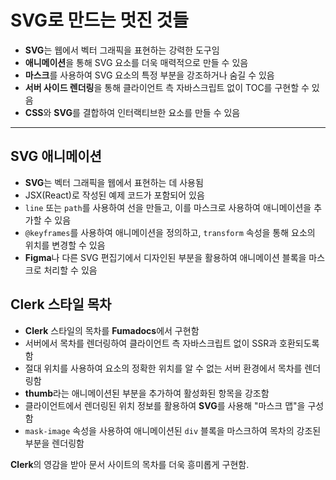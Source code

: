 # SVG로 만드는 멋진 것들


* **SVG**는 웹에서 벡터 그래픽을 표현하는 강력한 도구임
* **애니메이션**을 통해 SVG 요소를 더욱 매력적으로 만들 수 있음
* **마스크**를 사용하여 SVG 요소의 특정 부분을 강조하거나 숨길 수 있음
* **서버 사이드 렌더링**을 통해 클라이언트 측 자바스크립트 없이 TOC를 구현할 수 있음
* **CSS**와 **SVG**를 결합하여 인터랙티브한 요소를 만들 수 있음

---

SVG 애니메이션
---------

* **SVG**는 벡터 그래픽을 웹에서 표현하는 데 사용됨
* JSX(React)로 작성된 예제 코드가 포함되어 있음
* `line` 또는 `path`를 사용하여 선을 만들고, 이를 마스크로 사용하여 애니메이션을 추가할 수 있음
* `@keyframes`를 사용하여 애니메이션을 정의하고, `transform` 속성을 통해 요소의 위치를 변경할 수 있음
* **Figma**나 다른 SVG 편집기에서 디자인된 부분을 활용하여 애니메이션 블록을 마스크로 처리할 수 있음

Clerk 스타일 목차
------------

* **Clerk** 스타일의 목차를 **Fumadocs**에서 구현함
* 서버에서 목차를 렌더링하여 클라이언트 측 자바스크립트 없이 SSR과 호환되도록 함
* 절대 위치를 사용하여 요소의 정확한 위치를 알 수 없는 서버 환경에서 목차를 렌더링함
* **thumb**라는 애니메이션된 부분을 추가하여 활성화된 항목을 강조함
* 클라이언트에서 렌더링된 위치 정보를 활용하여 **SVG**를 사용해 "마스크 맵"을 구성함
* `mask-image` 속성을 사용하여 애니메이션된 `div` 블록을 마스크하여 목차의 강조된 부분을 렌더링함

**Clerk**의 영감을 받아 문서 사이트의 목차를 더욱 흥미롭게 구현함.

